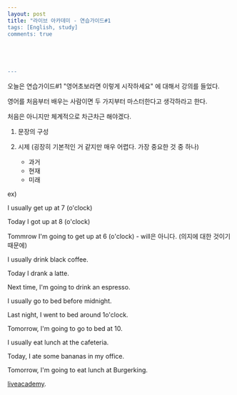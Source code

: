 ```yaml
---
layout: post
title: "라이브 아카데미 - 연습가이드#1
tags: [English, study]
comments: true





---
```


오늘은 연습가이드#1 "영어초보라면 이렇게 시작하세요" 에 대해서 강의를 들었다.

영어를 처음부터 배우는 사람이면 두 가지부터 마스터한다고 생각하라고 한다.

처음은 아니지만 체계적으로 차근차근 해야겠다.



1. 문장의 구성

2. 시제 (굉장히 기본적인 거 같지만 매우 어렵다. 가장 중요한 것 중 하나)
   - 과거
   - 현재
   - 미래

ex)

I usually get up at 7 (o'clock)

Today I got up at 8 (o'clock)

Tommrow I'm going to get up at 6 (o'clock) - will은 아니다. (의지에 대한 것이기 때문에)



I usually drink black coffee. 

Today I drank a latte. 

Next time, I'm going to drink an espresso.



I usually go to bed before midnight. 

Last night, I went to bed around 1o'clock. 

Tomorrow, I'm going to go to bed at 10.



I usually eat lunch at the cafeteria. 

Today, I ate some bananas in my office. 

Tomorrow, I'm going to eat lunch at Burgerking.﻿



[liveacademy](<https://www.youtube.com/watch?v=Z6e7VifLQlI&list=PLIsIUJcT0HIU3r526hLOSkF3zAw7tqyx8&index=56>).


